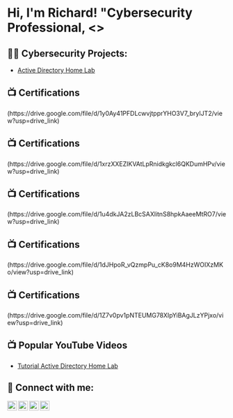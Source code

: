 <h1>Hi, I'm Richard! "Cybersecurity Professional</a>, <>

<h2>👨‍💻 Cybersecurity Projects:</h2>

  - [Active Directory Home Lab](https://github.com/joshmadakor1/Algorithms-Practice)
<h2>📺 Certifications</h2> (https://drive.google.com/file/d/1y0Ay41PFDLcwvjtpprYHO3V7_brylJT2/view?usp=drive_link)
<h2>📺 Certifications</h2> (https://drive.google.com/file/d/1xrzXXEZIKVAtLpRnidkgkcl6QKDumHPv/view?usp=drive_link)
<h2>📺 Certifications</h2> (https://drive.google.com/file/d/1u4dkJA2zLBcSAXlitnS8hpkAaeeMtRO7/view?usp=drive_link)
<h2>📺 Certifications</h2> (https://drive.google.com/file/d/1dJHpoR_vQzmpPu_cK8o9M4HzWOIXzMKo/view?usp=drive_link)
<h2>📺 Certifications</h2> (https://drive.google.com/file/d/1Z7v0pv1pNTEUMG78XIpYiBAgJLzYPjxo/view?usp=drive_link)
<h2>📺 Popular YouTube Videos</h2>

- [Tutorial Active Directory Home Lab](https://www.youtube.com/watch?v=a83ASGn_V_s)


<h2> 🤳 Connect with me:</h2>

[<img align="left" alt="JoshMadakor | YouTube" width="22px" src="https://cdn.jsdelivr.net/npm/simple-icons@v3/icons/youtube.svg" />][youtube]
[<img align="left" alt="JoshMadakor | Twitter" width="22px" src="https://cdn.jsdelivr.net/npm/simple-icons@v3/icons/twitter.svg" />][twitter]
[<img align="left" alt="JoshMadakor | LinkedIn" width="22px" src="https://cdn.jsdelivr.net/npm/simple-icons@v3/icons/linkedin.svg" />][linkedin]
[<img align="left" alt="JoshMadakor | Instagram" width="22px" src="https://cdn.jsdelivr.net/npm/simple-icons@v3/icons/instagram.svg" />][instagram]

[twitter]: https://twitter.com/joshmadakor
[youtube]: https://www.youtube.com/c/joshmadakor
[instagram]: https://www.instagram.com/joshmadakor/
[linkedin]: https://linkedin.com/in/joshmadakor

<!--
**joshmadakor1/joshmadakor1** is a ✨ _special_ ✨ repository because its `README.md` (this file) appears on your GitHub profile.

Here are some ideas to get you started:

- 🔭 I’m currently working on ...
- 🌱 I’m currently learning ...
- 👯 I’m looking to collaborate on ...
- 🤔 I’m looking for help with ...
- 💬 Ask me about ...
- 📫 How to reach me: ...
- 😄 Pronouns: ...
- ⚡ Fun fact: ...
-->
